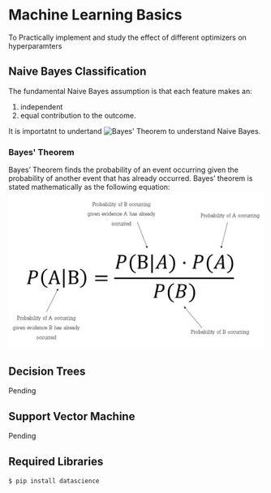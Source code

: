 # Machine Learning Basics
To Practically implement and study the effect of different optimizers on hyperparamters
## Naive Bayes Classification
The fundamental Naive Bayes assumption is that each feature makes an:
1. independent
2. equal
contribution to the outcome.

It is importatnt to undertand ![Bayes' Theorem](https://www.investopedia.com/terms/b/bayes-theorem.asp) to understand Naive Bayes.
### Bayes' Theorem
Bayes’ Theorem finds the probability of an event occurring given the probability of another event that has already occurred. Bayes’ theorem is stated mathematically as the following equation:
![bayes](images/1*LaTxXlJ0tz0dUvBqISvylw@2x.jpeg)
## Decision Trees
Pending
## Support Vector Machine
Pending
## Required Libraries
```
$ pip install datascience
```
